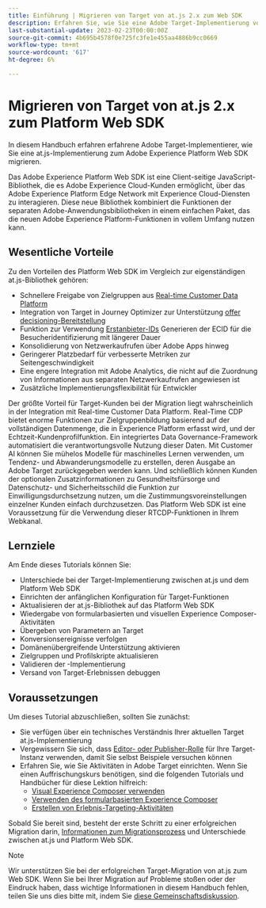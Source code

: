 ```yaml
---
title: Einführung | Migrieren von Target von at.js 2.x zum Web SDK
description: Erfahren Sie, wie Sie eine Adobe Target-Implementierung von at.js 2.x auf das Adobe Experience Platform Web SDK migrieren. Zu den Themen gehören das Laden der JavaScript-Bibliothek, das Senden von Parametern, Rendering-Aktivitäten und andere wichtige Hinweise.
last-substantial-update: 2023-02-23T00:00:00Z
source-git-commit: 4b695b4578f0e725fc3fe1e455aa4886b9cc0669
workflow-type: tm+mt
source-wordcount: '617'
ht-degree: 6%

---
```


# Migrieren von Target von at.js 2.x zum Platform Web SDK

In diesem Handbuch erfahren erfahrene Adobe Target-Implementierer, wie Sie eine at.js-Implementierung zum Adobe Experience Platform Web SDK migrieren.

Das Adobe Experience Platform Web SDK ist eine Client-seitige JavaScript-Bibliothek, die es Adobe Experience Cloud-Kunden ermöglicht, über das Adobe Experience Platform Edge Network mit Experience Cloud-Diensten zu interagieren. Diese neue Bibliothek kombiniert die Funktionen der separaten Adobe-Anwendungsbibliotheken in einem einfachen Paket, das die neuen Adobe Experience Platform-Funktionen in vollem Umfang nutzen kann.

## Wesentliche Vorteile

Zu den Vorteilen des Platform Web SDK im Vergleich zur eigenständigen at.js-Bibliothek gehören:

* Schnellere Freigabe von Zielgruppen aus [Real-time Customer Data Platform](https://experienceleague.adobe.com/docs/platform-learn/tutorials/experience-cloud/next-hit-personalization.html?lang=de)
* Integration von Target in Journey Optimizer zur Unterstützung [offer decisioning-Bereitstellung](https://experienceleague.adobe.com/docs/target/using/integrate/ajo/offer-decision.html)
* Funktion zur Verwendung [Erstanbieter-IDs](https://experienceleague.adobe.com/docs/platform-learn/data-collection/edge-network/generate-first-party-device-ids.html?lang=de) Generieren der ECID für die Besucheridentifizierung mit längerer Dauer
* Konsolidierung von Netzwerkaufrufen über Adobe Apps hinweg
* Geringerer Platzbedarf für verbesserte Metriken zur Seitengeschwindigkeit
* Eine engere Integration mit Adobe Analytics, die nicht auf die Zuordnung von Informationen aus separaten Netzwerkaufrufen angewiesen ist
* Zusätzliche Implementierungsflexibilität für Entwickler

Der größte Vorteil für Target-Kunden bei der Migration liegt wahrscheinlich in der Integration mit Real-time Customer Data Platform. Real-Time CDP bietet enorme Funktionen zur Zielgruppenbildung basierend auf der vollständigen Datenmenge, die in Experience Platform erfasst wird, und der Echtzeit-Kundenprofilfunktion. Ein integriertes Data Governance-Framework automatisiert die verantwortungsvolle Nutzung dieser Daten. Mit Customer AI können Sie mühelos Modelle für maschinelles Lernen verwenden, um Tendenz- und Abwanderungsmodelle zu erstellen, deren Ausgabe an Adobe Target zurückgegeben werden kann. Und schließlich können Kunden der optionalen Zusatzinformationen zu Gesundheitsfürsorge und Datenschutz- und Sicherheitsschild die Funktion zur Einwilligungsdurchsetzung nutzen, um die Zustimmungsvoreinstellungen einzelner Kunden einfach durchzusetzen. Das Platform Web SDK ist eine Voraussetzung für die Verwendung dieser RTCDP-Funktionen in Ihrem Webkanal.

## Lernziele

Am Ende dieses Tutorials können Sie:

* Unterschiede bei der Target-Implementierung zwischen at.js und dem Platform Web SDK
* Einrichten der anfänglichen Konfiguration für Target-Funktionen
* Aktualisieren der at.js-Bibliothek auf das Platform Web SDK
* Wiedergabe von formularbasierten und visuellen Experience Composer-Aktivitäten
* Übergeben von Parametern an Target
* Konversionsereignisse verfolgen
* Domänenübergreifende Unterstützung aktivieren
* Zielgruppen und Profilskripte aktualisieren
* Validieren der -Implementierung
* Versand von Target-Erlebnissen debuggen


## Voraussetzungen

Um dieses Tutorial abzuschließen, sollten Sie zunächst:

* Sie verfügen über ein technisches Verständnis Ihrer aktuellen Target at.js-Implementierung
* Vergewissern Sie sich, dass [Editor- oder Publisher-Rolle](https://experienceleague.adobe.com/docs/target/using/administer/manage-users/enterprise/properties-overview.html#section_8C425E43E5DD4111BBFC734A2B7ABC80) für Ihre Target-Instanz verwenden, damit Sie selbst Beispiele versuchen können
* Erfahren Sie, wie Sie Aktivitäten in Adobe Target einrichten. Wenn Sie einen Auffrischungskurs benötigen, sind die folgenden Tutorials und Handbücher für diese Lektion hilfreich:
   * [Visual Experience Composer verwenden](https://experienceleague.adobe.com/docs/target-learn/tutorials/experiences/use-the-visual-experience-composer.html)
   * [Verwenden des formularbasierten Experience Composer](https://experienceleague.adobe.com/docs/target-learn/tutorials/experiences/use-the-form-based-experience-composer.html)
   * [Erstellen von Erlebnis-Targeting-Aktivitäten](https://experienceleague.adobe.com/docs/target-learn/tutorials/activities/create-experience-targeting-activities.html)

Sobald Sie bereit sind, besteht der erste Schritt zu einer erfolgreichen Migration darin, [Informationen zum Migrationsprozess](migration-overview.md) und Unterschiede zwischen at.js und Platform Web SDK.

>[!NOTE]
>
>Wir unterstützen Sie bei der erfolgreichen Target-Migration von at.js zum Web SDK. Wenn Sie bei Ihrer Migration auf Probleme stoßen oder der Eindruck haben, dass wichtige Informationen in diesem Handbuch fehlen, teilen Sie uns dies bitte mit, indem Sie [diese Gemeinschaftsdiskussion](https://experienceleaguecommunities.adobe.com/t5/adobe-experience-platform-data/tutorial-discussion-migrate-target-from-at-js-to-web-sdk/m-p/575587#M463).